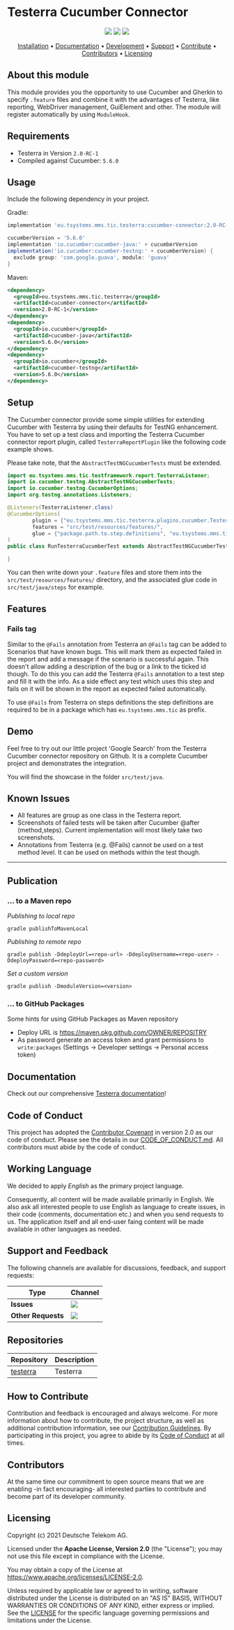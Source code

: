 # Testerra Cucumber Connector

<p align="center">
    <a href="/../../commits/" title="Last Commit"><img src="https://img.shields.io/github/last-commit/telekom/testerra-cucumber-connector?style=flat"></a>
    <a href="/../../issues" title="Open Issues"><img src="https://img.shields.io/github/issues/telekom/testerra-cucumber-connector?style=flat"></a>
    <a href="./LICENSE" title="License"><img src="https://img.shields.io/badge/License-Apache%202.0-green.svg?style=flat"></a>
</p>

<p align="center">
  <a href="#installation">Installation</a> •
  <a href="#documentation">Documentation</a> •
  <a href="#development">Development</a> •
  <a href="#support-and-feedback">Support</a> •
  <a href="#how-to-contribute">Contribute</a> •
  <a href="#contributors">Contributors</a> •
  <a href="#licensing">Licensing</a>
</p>

## About this module

This module provides you the opportunity to use Cucumber and Gherkin to specify `.feature` files and combine it with the advantages
of Testerra, like reporting, WebDriver management, GuiElement and other. The module will register automatically by
using `ModuleHook`.

## Requirements

* Testerra in Version `2.0-RC-1`
* Compiled against Cucumber: `5.6.0`

## Usage

Include the following dependency in your project.

Gradle:

```groovy
implementation 'eu.tsystems.mms.tic.testerra:cucumber-connector:2.0-RC-1'

cucumberVersion = '5.6.0'
implementation 'io.cucumber:cucumber-java:' + cucumberVersion
implementation('io.cucumber:cucumber-testng:' + cucumberVersion) {
  exclude group: 'com.google.guava', module: 'guava'
}
```

Maven:

```xml
<dependency>
  <groupId>eu.tsystems.mms.tic.testerra</groupId>
  <artifactId>cucumber-connector</artifactId>
  <version>2.0-RC-1</version>
</dependency>
<dependency>
  <groupId>io.cucumber</groupId>
  <artifactId>cucumber-java</artifactId>
  <version>5.6.0</version>
</dependency>
<dependency>
  <groupId>io.cucumber</groupId>
  <artifactId>cucumber-testng</artifactId>
  <version>5.6.0</version>
</dependency>
```

## Setup

The Cucumber connector provide some simple utilities for extending Cucumber with Testerra by using their defaults for TestNG
enhancement. You have to set up a test class and importing the Testerra Cucumber connector report plugin,
called `TesterraReportPlugin` like the following code example shows.

Please take note, that the `AbstractTestNGCucumberTests` must be extended.

```java
import eu.tsystems.mms.tic.testframework.report.TesterraListener;
import io.cucumber.testng.AbstractTestNGCucumberTests;
import io.cucumber.testng.CucumberOptions;
import org.testng.annotations.Listeners;

@Listeners(TesterraListener.class)
@CucumberOptions(
        plugin = {"eu.tsystems.mms.tic.testerra.plugins.cucumber.TesterraReportPlugin"},
        features = "src/test/resources/features/",
        glue = {"package.path.to.step.definitions", "eu.tsystems.mms.tic.testerra.plugins.cucumber"}
)
public class RunTesterraCucumberTest extends AbstractTestNGCucumberTests {

}
```

You can then write down your `.feature` files and store them into the `src/test/resources/features/` directory, and the associated
glue code in `src/test/java/steps` for example.

## Features

### Fails tag

Similar to the `@Fails` annotation from Testerra an `@Fails` tag can be added to Scenarios that have known bugs. This will mark them
as expected failed in the report and add a message if the scenario is successful again. This doesn't allow adding a description of
the bug or a link to the ticked id though. To do this you can add the Testerra `@Fails` annotation to a test step and fill it with
the info. As a side effect any test which uses this step and fails on it will be shown in the report as expected failed
automatically.

To use `@Fails` from Testerra on steps definitions the step definitions are required to be in a package which has
`eu.tsystems.mms.tic` as prefix.

## Demo

Feel free to try out our little project 'Google Search' from the Testerra Cucumber connector repository on Github. It is a complete
Cucumber project and demonstrates the integration.

You will find the showcase in the folder `src/test/java`.

## Known Issues

- All features are group as one class in the Testerra report.
- Screenshots of failed tests will be taken after Cucumber @after (method,steps). Current implementation will most likely take two
  screenshots.
- Annotations from Testerra (e.g. @Fails) cannot be used on a test method level. It can be used on methods within the test though.

---

## Publication

### ... to a Maven repo

_Publishing to local repo_
```shell
gradle publishToMavenLocal
```

_Publishing to remote repo_
```shell
gradle publish -DdeployUrl=<repo-url> -DdeployUsername=<repo-user> -DdeployPassword=<repo-password>
```

_Set a custom version_
```shell
gradle publish -DmoduleVersion=<version>
```
### ... to GitHub Packages

Some hints for using GitHub Packages as Maven repository

* Deploy URL is https://maven.pkg.github.com/OWNER/REPOSITRY
* As password generate an access token and grant permissions to ``write:packages`` (Settings -> Developer settings -> Personal access token)

## Documentation

Check out our comprehensive [Testerra documentation](http://docs.testerra.io)!

## Code of Conduct

This project has adopted the [Contributor Covenant](https://www.contributor-covenant.org/) in version 2.0 as our code of conduct. Please see the details in our [CODE_OF_CONDUCT.md](CODE_OF_CONDUCT.md). All contributors must abide by the code of conduct.

## Working Language

We decided to apply _English_ as the primary project language.  

Consequently, all content will be made available primarily in English. We also ask all interested people to use English as language to create issues, in their code (comments, documentation etc.) and when you send requests to us. The application itself and all end-user faing content will be made available in other languages as needed.


## Support and Feedback

The following channels are available for discussions, feedback, and support requests:

| Type                     | Channel                                                |
| ------------------------ | ------------------------------------------------------ |
| **Issues**   | <a href="/../../issues/new/choose" title="Issues"><img src="https://img.shields.io/github/issues/telekom/testerra-cucumber-connector?style=flat"></a> |
| **Other Requests**    | <a href="mailto:testerra@t-systems-mms.com" title="Email us"><img src="https://img.shields.io/badge/email-CWA%20team-green?logo=mail.ru&style=flat-square&logoColor=white"></a>   |


## Repositories

| Repository          | Description                                                           |
| ------------------- | --------------------------------------------------------------------- |
| [testerra] | Testerra |

[testerra]: https://github.com/telekom/testerra

## How to Contribute

Contribution and feedback is encouraged and always welcome. For more information about how to contribute, the project structure, as well as additional contribution information, see our [Contribution Guidelines](./CONTRIBUTING.md). By participating in this project, you agree to abide by its [Code of Conduct](./CODE_OF_CONDUCT.md) at all times.

## Contributors

At the same time our commitment to open source means that we are enabling -in fact encouraging- all interested parties to contribute and become part of its developer community.

## Licensing

Copyright (c) 2021 Deutsche Telekom AG.

Licensed under the **Apache License, Version 2.0** (the "License"); you may not use this file except in compliance with the License.

You may obtain a copy of the License at https://www.apache.org/licenses/LICENSE-2.0.

Unless required by applicable law or agreed to in writing, software distributed under the License is distributed on an "AS IS" BASIS, WITHOUT WARRANTIES OR CONDITIONS OF ANY KIND, either express or implied. See the [LICENSE](./LICENSE) for the specific language governing permissions and limitations under the License.
